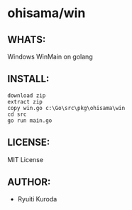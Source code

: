 ohisama/win
======

WHATS:
------

  Windows WinMain on golang

INSTALL:
--------
    download zip
    extract zip
    copy win.go c:\Go\src\pkg\ohisama\win
    cd src
    go run main.go

LICENSE:
--------

  MIT License

AUTHOR:
-------

  * Ryuiti Kuroda
